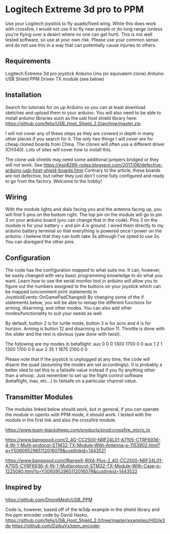 # Logitech Extreme 3d pro to PPM
Use your Logitech joystick to fly quads/fixed wing.
While this does work with crossfire, I would not use it to fly near people or do long range (unless you're flying over a desert where no one can get hurt).
This is not well tested software, so use at your own risk. Please use your common sense and do not use this in a way that can potentially cause injuries to others. 

## Requirements
Logitech Extreme 3d pro joystick
Arduino Uno (or equivalent clone)
Arduino USB Shield
PPM Driven TX module (see below)

## Installation
Search for tutorials for on up Arduino so you can at least download sketches and upload them to your arduino. You will also need to be able to install arduino libraries such as the usb host shield library here: https://github.com/felis/USB_Host_Shield_2.0/archive/master.zip 

I will not cover any of these steps as they are covered in depth in many other places if you search for it.
The only two things I will cover are for cheap cloned boards from China. The clones will often use a different driver (CH340). Lots of sites will cover how to install this.

The clone usb shields may need some additional jumpers bridged or they will not work. 
See https://esp8266-notes.blogspot.com/2017/08/defective-arduino-usb-host-shield-boards.html
Contrary to the article, these boards are not defective, but rather they just don't come fully configured and ready to go from the factory. Welcome to the hobby!

## Wiring
With the module lights and dials facing you and the antenna facing up, you will find 5 pins on the bottom right. The top pin on the module will go to pin 3 on your arduino board (you can change that in the code). Pins 3 on the module is for your battery + and pin 4 is ground. I wired them directly to my arduino battery terminal so that everything is powered once I power on the arduino. I believe that they can both take 3s although I've opted to use 2s. You can disregard the other pins.

## Configuration
The code has the configuration mapped to what suits me. It can, however, be easily changed with very basic programming knowledge to do what you want. Learn how to use the serial monitor tool in arduino will allow you to figure out the numbers assigned to the buttons on your joystick which can be mapped (uncomment print statements in JoystickEvents::OnGamePadChanged) By changing some of the if statements below, you will be able to remap the different functions for arming, disarming, and other modes. You can also add other modes/functionality to suit your needs as well. 

By default, button 2 is for turtle mode, button 3 is for acro and 4 is for horizon. Arming is button 12 and disarming is button 11. Throttle is done with the slider and the rest is obvious (yaw done with twist).

The following are my modes in betaflight:
aux 0 0 0 1300 1700 0 0
aux 1 2 1 1300 1700 0 0
aux 2 35 1 1875 2100 0 0

Please note that if the joystick is unplugged at any time, the code will disarm the quad (assuming the modes are set accordingly). It is probably a better idea to set this to a failsafe value instead if you fly anything other than a whoop. Just remember to set up the flight control software (betaflight, inav, etc...) to failsafe on a particular channel value.

## Transmitter Modules
The modules linked below should work, but in general, if you can operate the module in opentx with PPM mode, it should work. I tested with the module in the first link and also the crossfire module.

https://www.team-blacksheep.com/products/prod:crossfire_micro_tx

https://www.banggood.com/2_4G-CC2500-NRF24L01-A7105-CTRF6936-4-IN-1-Multi-protocol-STM32-TX-Module-With-Antenna-p-1153902.html?p=Y506095296511201607R&custlinkid=1443521

https://www.banggood.com/IRangeX-IRX4-Plus-2_4G-CC2500-NRF24L01-A7105-CYRF6936-4-IN-1-Multiprotocol-STM32-TX-Module-With-Case-p-1225080.html?p=Y506095296511201607R&custlinkid=1443522

## Inspired by
https://github.com/DroneMesh/USB_PPM

Code is, however, based off of the le3dp example in the shield library and the ppm encoder code by David Hasko.
https://github.com/felis/USB_Host_Shield_2.0/tree/master/examples/HID/le3dp
https://github.com/DzikuVx/ppm_encoder
